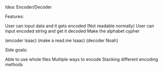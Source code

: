 Idea:
Encoder/Decoder



Features:

User can input data and it gets encoded (Not readable normally)
User can input encoded string and get it decoded
Make the alphabet cypher

(encoder Isaac)
(make a read.me Isaac)
(decoder Noah)

Side goals:

Able to use whole files
Multiple ways to encode
Stacking different encoding methods


